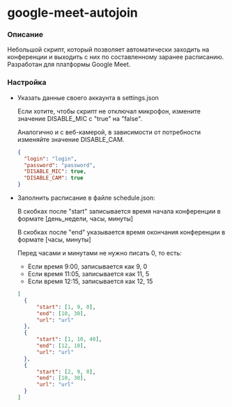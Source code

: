 # google-meet-autojoin

### Описание
Небольшой скрипт, который позволяет автоматически заходить на конференции и выходить с них по составленному заранее расписанию. Разработан для платформы Google Meet.

### Настройка
- Указать данные своего аккаунта в settings.json
    
    Если хотите, чтобы скрипт не отключал микрофон, измените значение DISABLE_MIC с "true" на "false".
    
    Аналогично и с веб-камерой, в зависимости от потребности изменяйте значение DISABLE_CAM.
    
    ```json
    {
      "login": "login",
      "password": "password",
      "DISABLE_MIC": true,
      "DISABLE_CAM": true
    }
    ```
    
- Заполнить расписание в файле schedule.json:

    В скобках после "start" записывается время начала конференции в формате [день_недели, часы, минуты]
    
    В скобках после "end" указывается время окончания конференции в формате [часы, минуты]
    
    Перед часами и минутами не нужно писать 0, то есть:
    - Если время 9:00, записывается как 9, 0
    - Если время 11:05, записывается как 11, 5
    - Если время 12:15, записывается как 12, 15
    
    ```json
    [
      {
          "start": [1, 9, 0],
          "end": [10, 30],
          "url": "url"
      },
      {
          "start": [1, 10, 40],
          "end": [12, 10],
          "url": "url"
      },
      {
          "start": [2, 9, 0],
          "end": [10, 30],
          "url": "url"
      }
    ]
    ```